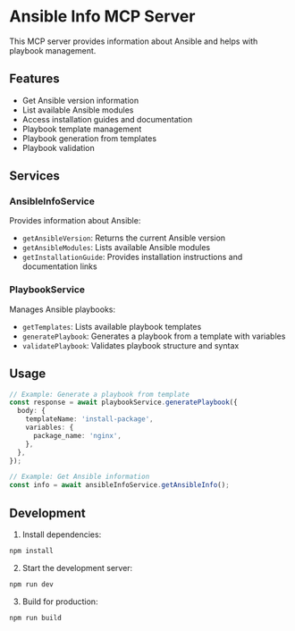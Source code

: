 # Ansible Info MCP Server

This MCP server provides information about Ansible and helps with playbook management.

## Features

- Get Ansible version information
- List available Ansible modules
- Access installation guides and documentation
- Playbook template management
- Playbook generation from templates
- Playbook validation

## Services

### AnsibleInfoService

Provides information about Ansible:

- `getAnsibleVersion`: Returns the current Ansible version
- `getAnsibleModules`: Lists available Ansible modules
- `getInstallationGuide`: Provides installation instructions and documentation links

### PlaybookService

Manages Ansible playbooks:

- `getTemplates`: Lists available playbook templates
- `generatePlaybook`: Generates a playbook from a template with variables
- `validatePlaybook`: Validates playbook structure and syntax

## Usage

```typescript
// Example: Generate a playbook from template
const response = await playbookService.generatePlaybook({
  body: {
    templateName: 'install-package',
    variables: {
      package_name: 'nginx',
    },
  },
});

// Example: Get Ansible information
const info = await ansibleInfoService.getAnsibleInfo();
```

## Development

1. Install dependencies:

```bash
npm install
```

2. Start the development server:

```bash
npm run dev
```

3. Build for production:

```bash
npm run build
```

